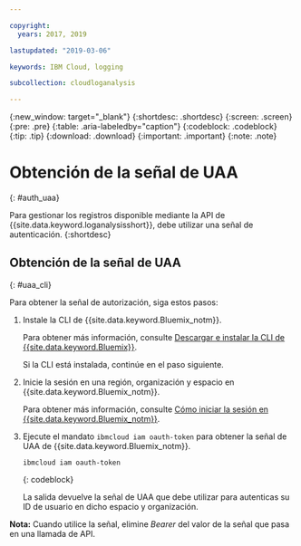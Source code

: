 ```yaml
---

copyright:
  years: 2017, 2019

lastupdated: "2019-03-06"

keywords: IBM Cloud, logging

subcollection: cloudloganalysis

---
```


{:new_window: target="_blank"}
{:shortdesc: .shortdesc}
{:screen: .screen}
{:pre: .pre}
{:table: .aria-labeledby="caption"}
{:codeblock: .codeblock}
{:tip: .tip}
{:download: .download}
{:important: .important}
{:note: .note}


# Obtención de la señal de UAA
{: #auth_uaa}

Para gestionar los registros disponible mediante la API de {{site.data.keyword.loganalysisshort}}, debe utilizar una señal de autenticación.
{:shortdesc}

		
## Obtención de la señal de UAA
{: #uaa_cli}


Para obtener la señal de autorización, siga estos pasos:

1. Instale la CLI de {{site.data.keyword.Bluemix_notm}}.

   Para obtener más información, consulte [Descargar e instalar la CLI de {{site.data.keyword.Bluemix}}](/docs/cli/index.html#overview).
   
   Si la CLI está instalada, continúe en el paso siguiente.
    
2. Inicie la sesión en una región, organización y espacio en {{site.data.keyword.Bluemix_notm}}. 

    Para obtener más información, consulte [Cómo iniciar la sesión en {{site.data.keyword.Bluemix_notm}}](/docs/services/CloudLogAnalysis/qa/cli_qa.html#login).
	
3. Ejecute el mandato `ibmcloud iam oauth-token` para obtener la señal de UAA de {{site.data.keyword.Bluemix_notm}}.

    ```
	ibmcloud iam oauth-token
	```
	{: codeblock}
	
	La salida devuelve la señal de UAA que debe utilizar para autenticas su ID de usuario en dicho espacio y organización.
	

**Nota:** Cuando utilice la señal, elimine *Bearer* del valor de la señal que pasa en una llamada de API.
